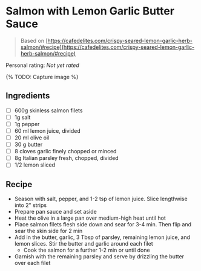 # Salmon with Lemon Garlic Butter Sauce

> Based on [https://cafedelites.com/crispy-seared-lemon-garlic-herb-salmon/#recipe](https://cafedelites.com/crispy-seared-lemon-garlic-herb-salmon/#recipe)

<!-- {cts} rating=0; (User can specify rating on scale of 1-5) -->

Personal rating: *Not yet rated*

<!-- {cte} -->

<!-- {cts} name_image=None; (User can specify image name) -->

{% TODO: Capture image %}

<!-- {cte} -->

## Ingredients

- [ ] 600g skinless salmon filets
- [ ] 1g salt
- [ ] 1g pepper
- [ ] 60 ml lemon juice, divided
- [ ] 20 ml olive oil
- [ ] 30 g butter
- [ ] 8 cloves garlic finely chopped or minced
- [ ] 8g Italian parsley fresh, chopped, divided
- [ ] 1/2 lemon sliced

## Recipe

- Season with salt, pepper, and 1-2 tsp of lemon juice. Slice lengthwise into 2" strips
- Prepare pan sauce and set aside
- Heat the olive in a large pan over medium-high heat until hot
- Place salmon filets flesh side down and sear for 3-4 min. Then flip and sear the skin side for 2 min
- Add in the butter, garlic, 3 Tbsp of parsley, remaining lemon juice, and lemon slices. Stir the butter and garlic around each filet
    - Cook the salmon for a further 1-2 min or until done
- Garnish with the remaining parsley and serve by drizzling the butter over each filet
